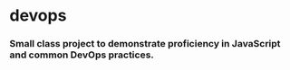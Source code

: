 # devops

### Small class project to demonstrate proficiency in JavaScript and common DevOps practices.
